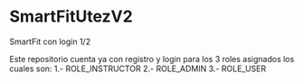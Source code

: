 # SmartFitUtezV2
SmartFit con login 1/2

Este repositorio cuenta ya con registro y login para los 3 roles asignados los cuales son:
1.- ROLE_INSTRUCTOR
2.- ROLE_ADMIN
3.- ROLE_USER

